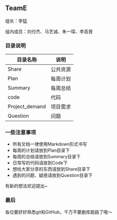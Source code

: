## TeamE

组长：李猛

组内成员：刘付杰、马艺诚、朱一琛、李高晋

### 目录说明

|目录名称|说明|
|---|---|
|Share|公共资源|
|Plan|每周计划|
|Summary|每周总结|
|code|代码|
|Project_demand|项目需求|
|Question|问题|


### 一些注意事项


- 所有文档一律使用Markdown形式书写
- 每周的计划请放到Plan目录下
- 每周的总结请放到Summary目录下
- 日常写的代码请放到Code下
- 想给大家分享的东西请放到Share目录下
- 遇到的问题、疑惑请放到Question目录下

有新的想法欢迎提出~

### 最后

各位要好好熟悉git和GitHub，千万不要删库跑路了哦～
